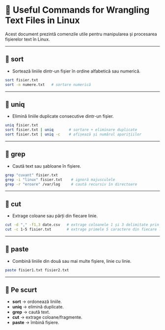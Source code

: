 # 📘 Useful Commands for Wrangling Text Files in Linux

Acest document prezintă comenzile utile pentru manipularea și procesarea fișierelor text în Linux.

---

## 🔹 sort
- Sortează liniile dintr-un fișier în ordine alfabetică sau numerică.
```bash
sort fisier.txt
sort -n numere.txt   # sortare numerică
```

---

## 🔹 uniq
- Elimină liniile duplicate consecutive dintr-un fișier.
```bash
uniq fisier.txt
sort fisier.txt | uniq       # sortare + eliminare duplicate
sort fisier.txt | uniq -c    # afișează și numărul aparițiilor
```

---

## 🔹 grep
- Caută text sau șabloane în fișiere.
```bash
grep "cuvant" fisier.txt
grep -i "linux" fisier.txt    # ignoră majusculele
grep -r "eroare" /var/log     # caută recursiv în directoare
```

---

## 🔹 cut
- Extrage coloane sau părți din fiecare linie.
```bash
cut -d "," -f1,3 date.csv   # extrage coloanele 1 și 3 delimitate prin virgulă
cut -c 1-5 fisier.txt       # extrage primele 5 caractere din fiecare linie
```

---

## 🔹 paste
- Combină liniile din două sau mai multe fișiere, linie cu linie.
```bash
paste fisier1.txt fisier2.txt
```

---

## 🔹 Pe scurt
- **sort** → ordonează liniile.  
- **uniq** → elimină duplicate.  
- **grep** → caută text.  
- **cut** → extrage coloane/fragmente.  
- **paste** → îmbină fișiere.  
